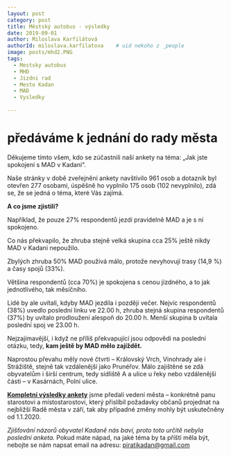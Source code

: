 ```yaml
---
layout: post
category: post
title: Městský autobus - výsledky    
date: 2019-09-01
author: Miloslava Karfilátová
authorId: miloslava.karfilatova    # uid nekoho z _people
image: posts/mhd2.PNG
tags:
  - Mestsky autobus
  - MHD
  - Jizdni rad
  - Mesto Kadan
  - MAD
  - Vysledky
  
---
```


# předáváme k jednání do rady města 

Děkujeme tímto všem, kdo se zúčastnili naší ankety na téma: „Jak jste spokojeni s MAD v Kadani“.

Naše stránky v době zveřejnění ankety navštívilo 961 osob a dotazník byl otevřen 277 osobami, úspěšně ho vyplnilo 175 osob (102 nevyplnilo),
zdá se, že se jedná o téma, které Vás zajímá. 

**A co jsme zjistili?** 

Například, že pouze 27% respondentů jezdí pravidelně MAD a je s ní spokojeno. 

Co nás překvapilo, že zhruba stejně velká skupina cca 25% ještě nikdy MAD v Kadani nepoužilo. 

Zbylých zhruba 50% MAD používá málo, protože nevyhovují trasy (14,9 %) a časy spojů (33%).

Většina respondentů (cca 70%) je spokojena s cenou jízdného, a to jak jednotlivého, tak měsíčního.

Lidé by ale uvítali, kdyby MAD jezdila  i později večer. Nejvíc respondentů (38%) uvedlo poslední linku ve 22.00 h, zhruba stejná skupina respondentů (37%) by uvítalo prodloužení alespoň do 20.00 h. Menší skupina b uvítala poslední spoj ve 23.00 h.

Nejzajímavější, i když ne příliš překvapující jsou odpovědi na poslední otázku, tedy, **kam ještě by MAD mělo zajíždět.** 

Naprostou převahu měly nové čtvrti – Královský Vrch, Vinohrady ale i Strážiště, stejně tak vzdálenější jako Prunéřov. 
Málo zajištěné se zdá obyvatelům i širší centrum, tedy sídliště A a ulice u řeky nebo vzdálenější části – v Kasárnách, Polní ulice.

**[Kompletní výsledky ankety](https://drive.google.com/open?id=1gK4DNGMgGkuDDbPNWmA8CwOPoIgs0iCp)** jsme předali vedení města – konkrétně panu starostovi a místostarostovi, který přislíbil požadavky občanů
projednat na nejbližší Radě města v září, tak aby případné změny mohly být uskutečněny od 1.1.2020.

*Zjišťování názorů obyvatel Kadaně nás baví, proto toto určitě nebyla poslední anketa.*
Pokud máte nápad, na jaké téma by ta příští měla být, nebojte se nám napsat email na adresu: piratikadan@gmail.com  


